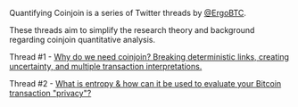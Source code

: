 Quantifying Coinjoin is a series of Twitter threads by [@ErgoBTC](https://twitter.com/ErgoBTC).

These threads aim to simplify the research theory and background regarding coinjoin quantitative analysis.

Thread #1 - [Why do we need coinjoin? Breaking deterministic links, creating uncertainty, and multiple transaction interpretations.](https://threadreaderapp.com/thread/1161964944897847296.html)

Thread #2 - [What is entropy & how can it be used to evaluate your Bitcoin transaction "privacy"?](https://threadreaderapp.com/thread/1159840505267494912.html)
